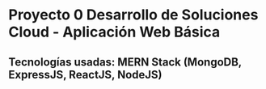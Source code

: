# Proyecto 0 Desarrollo de Soluciones Cloud - Aplicación Web Básica

## Tecnologías usadas: MERN Stack (MongoDB, ExpressJS, ReactJS, NodeJS)
